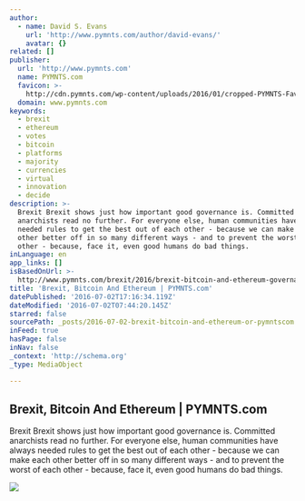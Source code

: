 ```yaml
---
author:
  - name: David S. Evans
    url: 'http://www.pymnts.com/author/david-evans/'
    avatar: {}
related: []
publisher:
  url: 'http://www.pymnts.com'
  name: PYMNTS.com
  favicon: >-
    http://cdn.pymnts.com/wp-content/uploads/2016/01/cropped-PYMNTS-Favicon1-192x192.jpg
  domain: www.pymnts.com
keywords:
  - brexit
  - ethereum
  - votes
  - bitcoin
  - platforms
  - majority
  - currencies
  - virtual
  - innovation
  - decide
description: >-
  Brexit Brexit shows just how important good governance is. Committed
  anarchists read no further. For everyone else, human communities have always
  needed rules to get the best out of each other - because we can make each
  other better off in so many different ways - and to prevent the worst of each
  other - because, face it, even good humans do bad things.
inLanguage: en
app_links: []
isBasedOnUrl: >-
  http://www.pymnts.com/brexit/2016/brexit-bitcoin-and-ethereum-governance-gone-awry-with-beach-reading/
title: 'Brexit, Bitcoin And Ethereum | PYMNTS.com'
datePublished: '2016-07-02T17:16:34.119Z'
dateModified: '2016-07-02T07:44:20.145Z'
starred: false
sourcePath: _posts/2016-07-02-brexit-bitcoin-and-ethereum-or-pymntscom.md
inFeed: true
hasPage: false
inNav: false
_context: 'http://schema.org'
_type: MediaObject

---
```

<article style=""><h1>Brexit, Bitcoin And Ethereum | PYMNTS.com</h1><p>Brexit Brexit shows just how important good governance is. Committed anarchists read no further. For everyone else, human communities have always needed rules to get the best out of each other - because we can make each other better off in so many different ways - and to prevent the worst of each other - because, face it, even good humans do bad things.</p><img src="http://cdn.pymnts.com/wp-content/uploads/2016/07/Brexit-bitcoin-ethereum-David-Evans-1000x600.jpg" /></article>